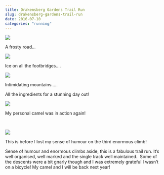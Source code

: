 ```yaml
---
title: Drakensberg Gardens Trail Run
slug: drakensberg-gardens-trail-run
date: 2016-07-10
categories: "running"
---
```


<p><img src="https://res.cloudinary.com/dy6grlu8z/image/upload/v1558841840/m9hgjw0k8hcwmxz0gwjl.jpg"/></p>
<p>A frosty road…</p>
<p><img src="https://res.cloudinary.com/dy6grlu8z/image/upload/v1558841841/obenvm0oixisvpb5lygy.jpg"/></p>
<p>Ice on all the footbridges….</p>
<p><img src="https://res.cloudinary.com/dy6grlu8z/image/upload/v1558841842/rdkxgsckgzyjjsixx98w.jpg"/></p>
<p>Intimidating mountains…..</p>
<p>All the ingredients for a stunning day out!</p>
<p><img src="https://res.cloudinary.com/dy6grlu8z/image/upload/v1558841843/ew5feigybfkl5lksbszt.jpg"/></p>
<p>My personal camel was in action again!</p>
<p> </p>
<p><img src="https://res.cloudinary.com/dy6grlu8z/image/upload/v1558841844/pyd15hqfdkgxta1wev1z.jpg"/></p>
<p>This is before I lost my sense of humour on the third enormous climb!</p>
<p>Sense of humour and enormous climbs aside, this is a fabulous trail run. It’s well organised, well marked and the single track well maintained.  Some of the descents were a bit gnarly though and I was extremely grateful I wasn’t on a bicycle! My camel and I will be back next year!</p>
<p> </p>







